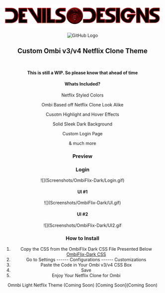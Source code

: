 <div align="center">
  <img src="https://github.com/DevilsDesigns/Jellyfin-DarkFlix-Theme/blob/main/Logos/DevilsDesigns-Logo-Github.png?raw=true" height="75" width="500"><br>



![GitHub Logo](https://github.com/DevilsDesigns/OmbiFlix-Themes/blob/main/Screenshots/OmbiFlix-Dark/OmbiFlix-Logo.png)<br>


<div align="center">
<h2>Custom Ombi v3/v4 Netflix Clone Theme</h2> <br>


<div align="center">


**This is still a WIP. So please know that ahead of time**<br>




</div>



<div align="center">
<h4>Whats Included?</h4>
 
 Netflix Styled Colors<br>
 
 
 Ombi Based off Netflix Clone Look Alike<br>
 
 
 Cusotm Highlight and Hover Effects<br>
 
 
 Solid Sleek Dark Background<br>
 
 
 Custom Login Page<br>
 
 
 & much more<br>

</div>



<div align="center"><h3>Preview</h3>



<h3>Login</h3>
![](Screenshots/OmbiFlix-Dark/Login.gif)<br>



<h4>UI #1</h4>
![](Screenshots/OmbiFlix-Dark/UI.gif)<br>




<h4>UI #2</h4>
![](Screenshots/OmbiFlix-Dark/UI2.gif<br>




 
<h3>How to Install</h3>


 1. Copy the CSS from the OmbiFlix Dark CSS File Presented Below <br>
 [OmbiFlix-Dark CSS](https://github.com/DevilsDesigns/OmbiFlix-Themes/blob/main/OmbiFlix-Dark/OmbiFlix-Dark.css) <br>
 2. Go to Settings ------ Configurations ------ Customizations <br>
 3. Paste the Code in Your Ombi v3/v4 CSS Box <br>
 4. Save <br>
 5. Enjoy Your Netflix Clone for Ombi<br>

</div>



<div align="center">
  Omnbi Light Netflix Theme (Coming Soon)
[Coming Soon](Coming Soon)
  </div>
